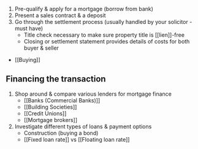1. Pre-qualify & apply for a mortgage (borrow from bank)
2. Present a sales contract & a deposit
3. Go through the settlement process (usually handled by your solicitor - must have)
	- Title check necessary to make sure property title is [[lien]]-free
	- Closing or settlement statement provides details of costs for both buyer & seller
- [[Buying]]

## Financing the transaction
1. Shop around & compare various lenders for mortgage finance
	- [[Banks (Commercial Banks)]]
	- [[Building Societies]]
	- [[Credit Unions]]
	- [[Mortgage brokers]]
2. Investigate different types of loans & payment options
	- Construction (buying a bond)
	- [[Fixed loan rate]] vs [[Floating loan rate]]